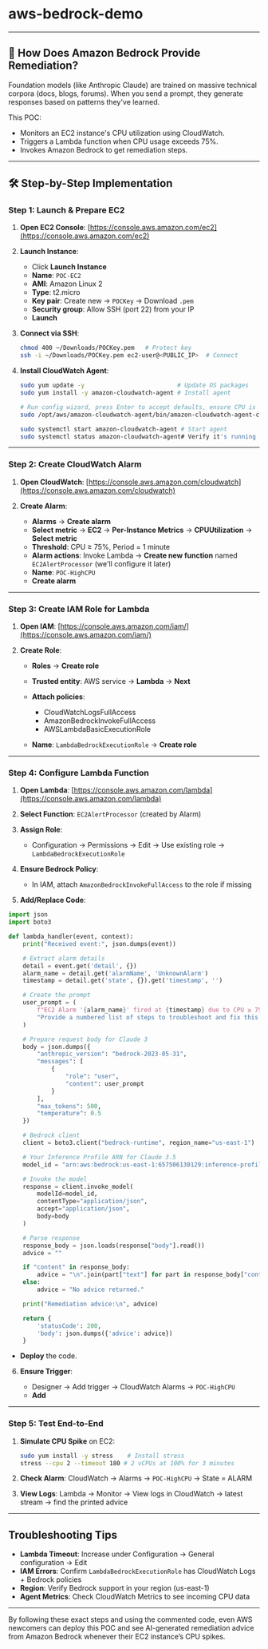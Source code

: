 # aws-bedrock-demo
---

## 🧠 How Does Amazon Bedrock Provide Remediation?

Foundation models (like Anthropic Claude) are trained on massive technical corpora (docs, blogs, forums). When you send a prompt, they generate responses based on patterns they've learned.

This POC:

- Monitors an EC2 instance's CPU utilization using CloudWatch.
- Triggers a Lambda function when CPU usage exceeds 75%.
- Invokes Amazon Bedrock to get remediation steps.

---

## 🛠️ Step-by-Step Implementation

### Step 1: Launch & Prepare EC2

1. **Open EC2 Console**: [https://console.aws.amazon.com/ec2](https://console.aws.amazon.com/ec2)
2. **Launch Instance**:

   * Click **Launch Instance**
   * **Name**: `POC-EC2`
   * **AMI**: Amazon Linux 2
   * **Type**: t2.micro
   * **Key pair**: Create new → `POCKey` → Download `.pem`
   * **Security group**: Allow SSH (port 22) from your IP
   * **Launch**
3. **Connect via SSH**:

   ```bash
   chmod 400 ~/Downloads/POCKey.pem   # Protect key
   ssh -i ~/Downloads/POCKey.pem ec2-user@<PUBLIC_IP>  # Connect
   ```
4. **Install CloudWatch Agent**:

   ```bash
   sudo yum update -y                          # Update OS packages
   sudo yum install -y amazon-cloudwatch-agent # Install agent

   # Run config wizard, press Enter to accept defaults, ensure CPU is enabled
   sudo /opt/aws/amazon-cloudwatch-agent/bin/amazon-cloudwatch-agent-config-wizard

   sudo systemctl start amazon-cloudwatch-agent # Start agent
   sudo systemctl status amazon-cloudwatch-agent# Verify it's running
   ```

---

### Step 2: Create CloudWatch Alarm

1. **Open CloudWatch**: [https://console.aws.amazon.com/cloudwatch](https://console.aws.amazon.com/cloudwatch)
2. **Create Alarm**:

   * **Alarms** → **Create alarm**
   * **Select metric** → **EC2** → **Per-Instance Metrics** → **CPUUtilization** → **Select metric**
   * **Threshold**: CPU ≥ 75%, Period = 1 minute
   * **Alarm actions**: Invoke Lambda → **Create new function** named `EC2AlertProcessor` (we'll configure it later)
   * **Name**: `POC-HighCPU`
   * **Create alarm**

---

### Step 3: Create IAM Role for Lambda

1. **Open IAM**: [https://console.aws.amazon.com/iam/](https://console.aws.amazon.com/iam/)
2. **Create Role**:

   * **Roles** → **Create role**
   * **Trusted entity**: AWS service → **Lambda** → **Next**
   * **Attach policies**:

     * CloudWatchLogsFullAccess
     * AmazonBedrockInvokeFullAccess
     * AWSLambdaBasicExecutionRole
   * **Name**: `LambdaBedrockExecutionRole` → **Create role**

---

### Step 4: Configure Lambda Function

1. **Open Lambda**: [https://console.aws.amazon.com/lambda](https://console.aws.amazon.com/lambda)
2. **Select Function**: `EC2AlertProcessor` (created by Alarm)
3. **Assign Role**:

   * Configuration → Permissions → Edit → Use existing role → `LambdaBedrockExecutionRole`
4. **Ensure Bedrock Policy**:

   * In IAM, attach `AmazonBedrockInvokeFullAccess` to the role if missing
5. **Add/Replace Code**:
```python
import json
import boto3

def lambda_handler(event, context):
    print("Received event:", json.dumps(event))

    # Extract alarm details
    detail = event.get('detail', {})
    alarm_name = detail.get('alarmName', 'UnknownAlarm')
    timestamp = detail.get('state', {}).get('timestamp', '')

    # Create the prompt
    user_prompt = (
        f"EC2 Alarm '{alarm_name}' fired at {timestamp} due to CPU ≥ 75%. "
        "Provide a numbered list of steps to troubleshoot and fix this issue."
    )

    # Prepare request body for Claude 3
    body = json.dumps({
        "anthropic_version": "bedrock-2023-05-31",
        "messages": [
            {
                "role": "user",
                "content": user_prompt
            }
        ],
        "max_tokens": 500,
        "temperature": 0.5
    })

    # Bedrock client
    client = boto3.client("bedrock-runtime", region_name="us-east-1")

    # Your Inference Profile ARN for Claude 3.5
    model_id = "arn:aws:bedrock:us-east-1:657506130129:inference-profile/us.anthropic.claude-3-5-sonnet-20241022-v2:0"

    # Invoke the model
    response = client.invoke_model(
        modelId=model_id,
        contentType="application/json",
        accept="application/json",
        body=body
    )

    # Parse response
    response_body = json.loads(response["body"].read())
    advice = ""

    if "content" in response_body:
        advice = "\n".join(part["text"] for part in response_body["content"] if "text" in part)
    else:
        advice = "No advice returned."

    print("Remediation advice:\n", advice)

    return {
        'statusCode': 200,
        'body': json.dumps({'advice': advice})
    }
```

   * **Deploy** the code.
6. **Ensure Trigger**:

   * Designer → Add trigger → CloudWatch Alarms → `POC-HighCPU`
   * **Add**

---

### Step 5: Test End-to-End

1. **Simulate CPU Spike** on EC2:

   ```bash
   sudo yum install -y stress    # Install stress
   stress --cpu 2 --timeout 180 # 2 vCPUs at 100% for 3 minutes
   ```
2. **Check Alarm**: CloudWatch → Alarms → `POC-HighCPU` → State = ALARM
3. **View Logs**: Lambda → Monitor → View logs in CloudWatch → latest stream → find the printed advice

---

## Troubleshooting Tips

* **Lambda Timeout**: Increase under Configuration → General configuration → Edit
* **IAM Errors**: Confirm `LambdaBedrockExecutionRole` has CloudWatch Logs + Bedrock policies
* **Region**: Verify Bedrock support in your region (us-east-1)
* **Agent Metrics**: Check CloudWatch Metrics to see incoming CPU data

---

By following these exact steps and using the commented code, even AWS newcomers can deploy this POC and see AI-generated remediation advice from Amazon Bedrock whenever their EC2 instance’s CPU spikes.
